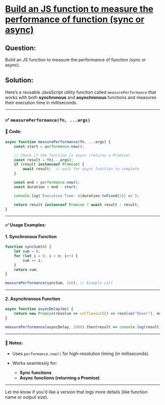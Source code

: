 # [Build an JS function to measure the performance of function (sync or async)](#build-an-js-function-to-measure-the-performance-of-function-sync-or-async)

## Question: 
Build an JS function to measure the performance of function (sync or async).

## Solution:
Here’s a reusable JavaScript utility function called `measurePerformance` that works with both **synchronous** and **asynchronous** functions and measures their execution time in milliseconds.

---

### ✅ `measurePerformance(fn, ...args)`

#### 🔧 Code:

```javascript
async function measurePerformance(fn, ...args) {
    const start = performance.now();

    // Check if the function is async (returns a Promise)
    const result = fn(...args);
    if (result instanceof Promise) {
        await result;  // wait for async function to complete
    }

    const end = performance.now();
    const duration = end - start;

    console.log(`Execution Time: ${duration.toFixed(2)} ms`);

    return result instanceof Promise ? await result : result;
}
```

---

#### ✅ Usage Examples:

#### 1. **Synchronous Function**

```javascript
function syncSum(n) {
    let sum = 0;
    for (let i = 0; i < n; i++) {
        sum += i;
    }
    return sum;
}

measurePerformance(syncSum, 1e6); // Example call
```

---

#### 2. **Asynchronous Function**

```javascript
async function asyncDelay(ms) {
    return new Promise(resolve => setTimeout(() => resolve("Done!"), ms));
}

measurePerformance(asyncDelay, 1000).then(result => console.log(result));
```

---

#### 🧠 Notes:

* Uses `performance.now()` for high-resolution timing (in milliseconds).
* Works seamlessly for:

  * **Sync functions**
  * **Async functions (returning a Promise)**

---

Let me know if you'd like a version that logs more details (like function name or output size).
